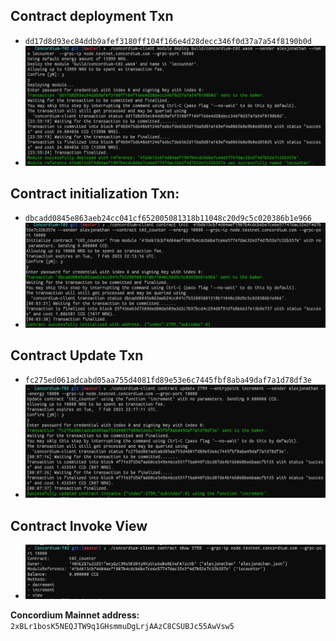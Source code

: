 ## Contract deployment Txn
 * ```dd17d8d93ec84ddb9afef3180ff104f166e4d28decc346f0d37a7a54f8190b0d```
 * ![](img/deploy.png)
## Contract initialization Txn: 
 * ```dbcadd0845e863aeb24cc041cf652005081318b11048c20d9c5c020386b1e966```
 * ![](img/init-contract.png)
## Contract Update Txn
 * ```fc275ed061adcabd05aa755d4081fd89e53e6c7445fbf8aba49daf7a1d78df3e```
 * ![](img/update.png)
## Contract Invoke View
 * ![](img/view.png)

**Concordium Mainnet address:**
```2xBLr1bosK5NEQJTW9q1GHsmmuDgLrjAAzC8CSUBJc55AwVsw5```